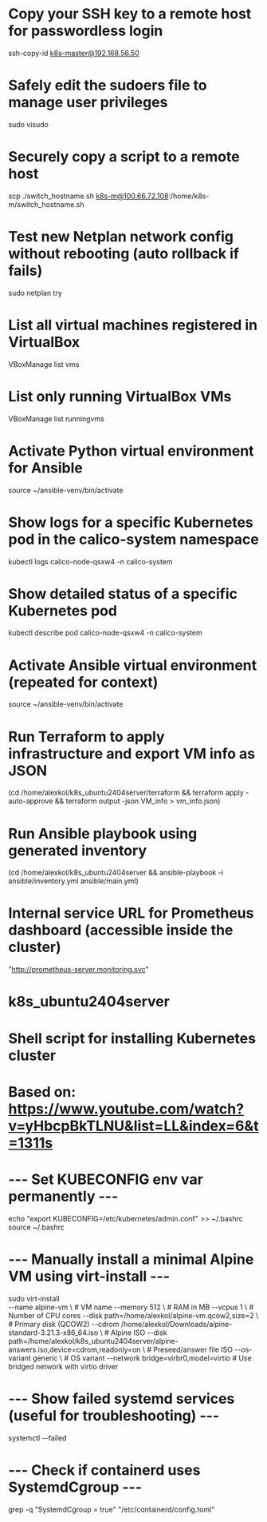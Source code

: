 ﻿# Copy your SSH key to a remote host for passwordless login
ssh-copy-id k8s-master@192.168.56.50

# Safely edit the sudoers file to manage user privileges
sudo visudo

# Securely copy a script to a remote host
scp ./switch_hostname.sh k8s-m@100.66.72.108:/home/k8s-m/switch_hostname.sh

# Test new Netplan network config without rebooting (auto rollback if fails)
sudo netplan try

# List all virtual machines registered in VirtualBox
VBoxManage list vms

# List only running VirtualBox VMs
VBoxManage list runningvms

# Activate Python virtual environment for Ansible
source ~/ansible-venv/bin/activate

# Show logs for a specific Kubernetes pod in the calico-system namespace
kubectl logs calico-node-qsxw4 -n calico-system

# Show detailed status of a specific Kubernetes pod
kubectl describe pod calico-node-qsxw4 -n calico-system

# Activate Ansible virtual environment (repeated for context)
source ~/ansible-venv/bin/activate

# Run Terraform to apply infrastructure and export VM info as JSON
(cd /home/alexkol/k8s_ubuntu2404server/terraform && terraform apply -auto-approve && terraform output -json VM_info > vm_info.json)

# Run Ansible playbook using generated inventory
(cd /home/alexkol/k8s_ubuntu2404server && ansible-playbook -i ansible/inventory.yml ansible/main.yml)

# Internal service URL for Prometheus dashboard (accessible inside the cluster)
"http://prometheus-server.monitoring.svc"

# k8s_ubuntu2404server
# Shell script for installing Kubernetes cluster
# Based on: https://www.youtube.com/watch?v=yHbcpBkTLNU&list=LL&index=6&t=1311s

# --- Set KUBECONFIG env var permanently ---
echo "export KUBECONFIG=/etc/kubernetes/admin.conf" >> ~/.bashrc
source ~/.bashrc

# --- Manually install a minimal Alpine VM using virt-install ---
sudo virt-install \
  --name alpine-vm \                                 # VM name
  --memory 512 \                                     # RAM in MB
  --vcpus 1 \                                        # Number of CPU cores
  --disk path=/home/alexkol/alpine-vm.qcow2,size=2 \ # Primary disk (QCOW2)
  --cdrom /home/alexkol/Downloads/alpine-standard-3.21.3-x86_64.iso \ # Alpine ISO
  --disk path=/home/alexkol/k8s_ubuntu2404server/alpine-answers.iso,device=cdrom,readonly=on \ # Preseed/answer file ISO
  --os-variant generic \                             # OS variant
  --network bridge=virbr0,model=virtio               # Use bridged network with virtio driver

# --- Show failed systemd services (useful for troubleshooting) ---
systemctl --failed

# --- Check if containerd uses SystemdCgroup ---
grep -q "SystemdCgroup = true" "/etc/containerd/config.toml"

